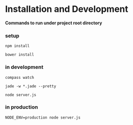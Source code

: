 Installation and Development
====
**Commands to run under project root directory**
### setup
`npm install`

`bower install`

### in development
`compass watch`

`jade -w *.jade --pretty`

`node server.js`


### in production
`NODE_ENV=production node server.js`

